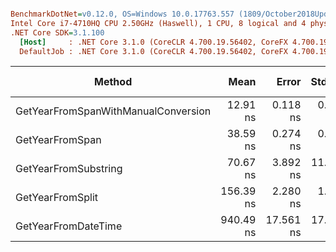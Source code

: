 ``` ini

BenchmarkDotNet=v0.12.0, OS=Windows 10.0.17763.557 (1809/October2018Update/Redstone5)
Intel Core i7-4710HQ CPU 2.50GHz (Haswell), 1 CPU, 8 logical and 4 physical cores
.NET Core SDK=3.1.100
  [Host]     : .NET Core 3.1.0 (CoreCLR 4.700.19.56402, CoreFX 4.700.19.56404), X64 RyuJIT
  DefaultJob : .NET Core 3.1.0 (CoreCLR 4.700.19.56402, CoreFX 4.700.19.56404), X64 RyuJIT


```
|                              Method |      Mean |     Error |    StdDev |    Median | Ratio | Rank |  Gen 0 | Gen 1 | Gen 2 | Allocated |
|------------------------------------ |----------:|----------:|----------:|----------:|------:|-----:|-------:|------:|------:|----------:|
| GetYearFromSpanWithManualConversion |  12.91 ns |  0.118 ns |  0.105 ns |  12.87 ns |  0.01 |    1 |      - |     - |     - |         - |
|                     GetYearFromSpan |  38.59 ns |  0.274 ns |  0.243 ns |  38.50 ns |  0.04 |    2 |      - |     - |     - |         - |
|                GetYearFromSubstring |  70.67 ns |  3.892 ns | 11.477 ns |  75.72 ns |  0.05 |    3 | 0.0102 |     - |     - |      32 B |
|                    GetYearFromSplit | 156.39 ns |  2.280 ns |  1.904 ns | 155.69 ns |  0.17 |    4 | 0.0508 |     - |     - |     160 B |
|                 GetYearFromDateTime | 940.49 ns | 17.561 ns | 17.248 ns | 940.22 ns |  1.00 |    5 |      - |     - |     - |         - |
